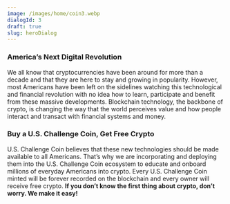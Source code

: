 ```yaml
---
image: /images/home/coin3.webp
dialogId: 3
draft: true
slug: heroDialog
---
```


### America’s Next Digital Revolution
We all know that cryptocurrencies have been around for more than a decade and that they are here to stay and growing in popularity. However, most Americans have been left on the sidelines watching this technological and financial revolution with no idea how to learn, participate and benefit from these massive developments.  Blockchain technology, the backbone of crypto, is changing the way that the world perceives value and how people interact and transact with financial systems and money.
### Buy a U.S. Challenge Coin, Get Free Crypto
U.S. Challenge Coin believes that these new technologies should be made available to all Americans. That’s why we are incorporating and deploying them into the U.S. Challenge Coin ecosystem to educate and onboard millions of everyday Americans into crypto. Every U.S. Challenge Coin minted will be forever recorded on the blockchain and every owner will receive free crypto.  **If you don’t know the first thing about crypto, don’t worry. We make it easy!**